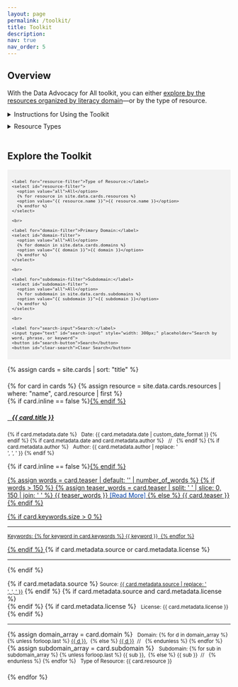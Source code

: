 ```yaml
---
layout: page
permalink: /toolkit/
title: Toolkit
description:
nav: true
nav_order: 5
---
```


## Overview

With the Data Advocacy for All toolkit, you can either [explore by the resources organized by literacy domain](../literacy-domains/)—or by the type of resource.

<details>
  <summary>Instructions for Using the Toolkit</summary>
  <div class="content">
    This toolkit works on a filtering reduction model, meaning that all cards initially populate and then are reduced to fit any filtering criteria submitted. 
    <br><br>
    You can filter the toolkit below by:
    <ul>
      <li>Type of resource, with a full list below specifying the various resource types</li>
      <li>Literacy domains and subdomains, which you can learn more about on the <a href="../literacydomains/">literacy domains overview page</a></li>
      <li>A custom search, which will populate as you type or whenever you click the "search" button; the "clear search" button will clear all search results</li>
    </ul>
  </div>
</details>

<div style="height:5px;font-size:1px;">&nbsp;<br></div>
<div style="height:5px;font-size:1px;">&nbsp;</div>

<details>
  <summary>Resource Types</summary>
  <div class="content">
  <ul>
    <li><b>Terms:</b> Terms refer to concepts that are key to each subdomain along with brief definitions and identification of source. Most of the concepts are discussed in the subdomain’s open access readings.</li>
    <br>
    <li><b>Readings:</b> Readings include open access sources that introduce students to important frameworks, concepts, practices, and strategies for doing data advocacy. A list of closed access content is also included on some occasions.</li>
    <br>
    <li><b>Assignments:</b> Assignments include formal work that gives students opportunity to learn, practice, and reflect on their experiences with data advocacy. These assignments can also be used to assess student learning in relation to each data literacy domain and subdomain. </li>
    <br>
    <li><b>Activities:</b> Activities include open-access lessons, varying in length and scope, that can be implemented in the classroom to help students hone their abilities to work with data in several literacy domains and subdomains.</li>
    <br>
    <li><b>Tutorials:</b> Tutorials include step-by-step instructions for using various open-access digital tools to work with data. All tutorials rely on minimal computing, so no previous computer experience is required.</li>
    <br>
    <li><b>Lesson Plans:</b> Lesson plans included a structured collection of resources to help students gain experience with a particular subdomain. This may include readings, glossary, activities, tutorials, etc.</li>
    <br>
    <li><b>Examples of Data Advocacy:</b> Examples of Data Advocacy are a collection of projects and advocacy movements that utilize data advocacy to bring about social change. Some of these examples are referenced in activities, assignments, modules, and tutorials, while others are simply listed to further model for data advocacy.</li></ul></div>
</details>

<br>

## Explore the Toolkit

<div style="background-color: #f2f2f2; padding: 10px;">
  <div id="filter-options" style="font-size: 0.8em;">
    
    <label for="resource-filter">Type of Resource:</label>
    <select id="resource-filter">
      <option value="all">All</option>
      {% for resource in site.data.cards.resources %}
      <option value="{{ resource.name }}">{{ resource.name }}</option>
      {% endfor %}
    </select>

    <br>

    <label for="domain-filter">Primary Domain:</label>
    <select id="domain-filter">
      <option value="all">All</option>
      {% for domain in site.data.cards.domains %}
      <option value="{{ domain }}">{{ domain }}</option>
      {% endfor %}
    </select>

    <br>

    <label for="subdomain-filter">Subdomain:</label>
    <select id="subdomain-filter">
      <option value="all">All</option>
      {% for subdomain in site.data.cards.subdomains %}
      <option value="{{ subdomain }}">{{ subdomain }}</option>
      {% endfor %}
    </select>

    <br>

    <label for="search-input">Search:</label>
    <input type="text" id="search-input" style="width: 300px;" placeholder="Search by word, phrase, or keyword">
    <button id="search-button">Search</button>
    <button id="clear-search">Clear Search</button>

  </div>
</div>

{% assign cards = site.cards | sort: "title" %}

<div id="card-list" style="margin-top: 20px;">
  {% for card in cards %}
  {% assign resource = site.data.cards.resources | where: "name", card.resource | first %} <!-- this line of code is matching the resource type to its corresponding icon in cards.yml -->

  <div class="card {% if card.inline == false %}hoverable{% endif %}" style="margin-bottom: 20px;" data-domain="{{ card.domain | default: '' | join: ',' }}" data-subdomain="{{ card.subdomain | default: '' | join: ',' }}">
    <div class="row no-gutters">
      <div class="team">
        <div class="card-body">
          {% if card.inline == false %}<a href="{{ card.url | relative_url }}">{% endif %}
            <h5 class="card-title"><i class="{{ resource.icon | default: 'fas fa-file' }}"></i>&nbsp;&nbsp; {{ card.title }}</h5></a>
          <p class="card-text"><small class="test-muted">
            {% if card.metadata.date %}
              <i class="fa-solid fa-calendar"></i>&nbsp; Date: {{ card.metadata.date | custom_date_format }}
            {% endif %}
            {% if card.metadata.date and card.metadata.author %}
              &nbsp;&nbsp;//&nbsp;&nbsp;
            {% endif %}
            {% if card.metadata.author %}
              <i class="fa-solid fa-user"></i>&nbsp; Author: {{ card.metadata.author | replace: '<br />', ', ' }}
            {% endif %}
          </small></p>
          {% if card.inline == false %}<a href="{{ card.url | relative_url }}">{% endif %}
            <p class="card-text">
              {% assign words = card.teaser | default: '' | number_of_words %}
              {% if words > 150 %}
              {% assign teaser_words = card.teaser | split: ' ' | slice: 0, 150 | join: ' ' %}
              {{ teaser_words }} <span style="color: #0140A8;">[Read More]</span>
              {% else %}
              {{ card.teaser }}
              {% endif %}
            </p>
          {% if card.keywords.size > 0 %}
            <hr class="solid">
            <p class="card-text test-muted keyword"><small>Keywords: {% for keyword in card.keywords %}<i class="fa-solid fa-hashtag fa-sm"></i>&nbsp;{{ keyword }}&nbsp;&nbsp;{% endfor %}</small></p>
          {% endif %}
          </a>
          {% if card.metadata.source or card.metadata.license %}
            <hr class="solid">
          {% endif %}
          <p class="card-text">
            {% if card.metadata.source %}
              <small class="test-muted"><i class="fas fa-link"></i> Source: <a href="{{ card.metadata.source }}">{{ card.metadata.source | replace: '<br />', ', ' }}</a></small>
            {% endif %}
            {% if card.metadata.source and card.metadata.license %}
              <br>
            {% endif %}
            {% if card.metadata.license %}
              <small class="test-muted"><i class="fa-solid fa-quote-left"></i>&nbsp; License: {{ card.metadata.license }}</small>
            {% endif %}
          </p>
          <hr class="solid">
          <p class="card-text">
            <!-- rendering multiple domains vs. single domain -->
            {% assign domain_array = card.domain %}
            <small class="test-muted domain"><i class="fa-solid fa-network-wired"></i>&nbsp; Domain:
              {% for d in domain_array %}
                {% unless forloop.last %}
                  <a href="{{ site.url }}{{ site.baseurl }}/{{ d | downcase | replace: ' ', '-' }}">{{ d }}</a>,&nbsp;
                {% else %}
                  <a href="{{ site.url }}{{ site.baseurl }}/{{ d | downcase | replace: ' ', '-' }}">{{ d }}</a>&nbsp;&nbsp;//&nbsp;&nbsp;
                {% endunless %}
              {% endfor %}
            </small>
            <!-- rendering multiple subdomains vs. single subdomain -->
            {% assign subdomain_array = card.subdomain %}
            <small class="test-muted subdomain"><i class="fa-solid fa-sitemap"></i>&nbsp; Subdomain:
              {% for sub in subdomain_array %}
                {% unless forloop.last %}
                  {{ sub }},&nbsp;
                {% else %}
                  {{ sub }}&nbsp;&nbsp;//&nbsp;&nbsp;
                {% endunless %}
              {% endfor %}
            </small>
            <small class="test-muted resource"><i class="{{ resource.icon | default: 'fas fa-file' }}"></i>&nbsp; Type of Resource: {{ card.resource }}</small><br>
          </p>
        </div>
      </div>
    </div>
  </div>
  {% endfor %}
</div>

<script>
document.addEventListener('DOMContentLoaded', function() {
  const domainFilter = document.getElementById('domain-filter');
  const subdomainFilter = document.getElementById('subdomain-filter');
  const resourceFilter = document.getElementById('resource-filter');
  const searchInput = document.getElementById('search-input');
  const clearSearchBtn = document.getElementById('clear-search');
  const searchBtn = document.getElementById('search-button');
  const cards = document.querySelectorAll('.card');

  const subdomainToDomain = {
    'All': 'All',
    'Defining Data': 'Understanding Data',
    'Critiquing Data': 'Understanding Data',
    'Acting Ethically with Data': 'Understanding Data',
    'Advocating with Data': 'Understanding Data',
    'Collecting Data': 'Processing Data',
    'Organizing and Cleaning Data': 'Processing Data',
    'Analyzing Data': 'Processing Data',
    'Storing and Preserving Data': 'Processing Data',
    'Making Claims with Data': 'Persuading with Data',
    'Visualizing Data': 'Persuading with Data',
    'Mapping Data': 'Persuading with Data',
    'Telling Stories with Data': 'Persuading with Data'
  };

  function filterCards() {
    const selectedDomain = domainFilter.value;
    const selectedSubdomain = subdomainFilter.value;
    const selectedResource = resourceFilter.value;
    const searchKeyword = searchInput.value.toLowerCase();

    cards.forEach(card => {
      const cardDomains = card.getAttribute('data-domain').split(',');
      const cardSubdomains = card.getAttribute('data-subdomain').split(',');
      const cardResource = card.querySelector('.resource').textContent.trim().replace('Type of Resource: ', '');
      const cardText = card.textContent.toLowerCase();

      const domainMatch = selectedDomain === 'all' || cardDomains.includes(selectedDomain);
      const subdomainMatch = selectedSubdomain === 'all' || cardSubdomains.includes(selectedSubdomain);
      const resourceMatch = selectedResource === 'all' || cardResource === selectedResource;
      const searchMatch = searchKeyword === '' || cardText.includes(searchKeyword);

      if (domainMatch && subdomainMatch && resourceMatch && searchMatch) {
        card.style.display = 'block';
      } else {
        card.style.display = 'none';
      }
    });
  }

  domainFilter.addEventListener('change', function() {
    subdomainFilter.value = 'all';
    filterCards();
  });

  subdomainFilter.addEventListener('change', function() {
    const selectedSubdomain = subdomainFilter.value;
    const correspondingDomain = subdomainToDomain[selectedSubdomain];
    if (correspondingDomain) {
      domainFilter.value = correspondingDomain;
    } else if (selectedSubdomain === 'all') {
      domainFilter.value = 'all';
    }
    filterCards();
  });
  
  resourceFilter.addEventListener('change', filterCards);
  searchInput.addEventListener('input', filterCards);
  clearSearchBtn.addEventListener('click', function() {
    domainFilter.value = 'all';
    subdomainFilter.value = 'all';
    resourceFilter.value = 'all';
    searchInput.value = '';
    filterCards();
  });

  function initialize() {
    domainFilter.value = 'all'; 
    subdomainFilter.value = 'all';
    resourceFilter.value = 'all';
    searchInput.value = '';
    filterCards();
  }

  window.addEventListener('pageshow', initialize);
  initialize();
});
</script>
